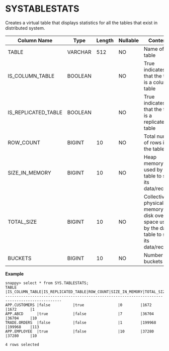 # SYSTABLESTATS

Creates a virtual table that displays statistics for all the tables that exist in distributed system.

|Column Name|Type|Length|Nullable|Contents|
|---|---|---|---|----|
|TABLE |VARCHAR|512|NO|Name of the table|
|IS_COLUMN_TABLE|BOOLEAN||NO|True indicates that the table is a column table|
|IS_REPLICATED_TABLE|BOOLEAN||NO|True indicates that the table is a replicated table|
|ROW_COUNT|BIGINT|10|NO|Total number of rows in the table|
|SIZE_IN_MEMORY|BIGINT|10|NO|Heap memory used by data table to store its data/records.|
|TOTAL_SIZE|BIGINT|10|NO|Collective physical memory and disk overflow space used by the data table to store its data/record|
|BUCKETS|BIGINT|10|NO|Number of buckets|

**Example** </br>
```no-highlight
snappy> select * from SYS.TABLESTATS;
TABLE         |IS_COLUMN_TABLE|IS_REPLICATED_TABLE|ROW_COUNT|SIZE_IN_MEMORY|TOTAL_SIZE|BUCKETS
----------------------------------------------------------------------------------------------- 
APP.CUSTOMERS |false          |true               |0        |1672          |1672      |1
APP.ABCD      |true           |false              |7        |36704         |36704     |10
TRADE.ORDERS  |false          |false              |1        |199968        |199968    |113
APP.EMPLOYEE  |true           |false              |10       |37280         |37280     |10

4 rows selected
```